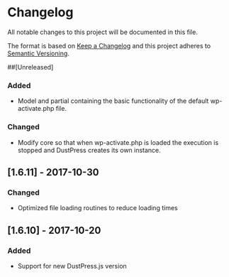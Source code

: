 # Changelog
All notable changes to this project will be documented in this file.

The format is based on [Keep a Changelog](http://keepachangelog.com/en/1.0.0/)
and this project adheres to [Semantic Versioning](http://semver.org/spec/v2.0.0.html).


##[Unreleased]
### Added
- Model and partial containing the basic functionality of the default wp-activate.php file.

### Changed
- Modify core so that when wp-activate.php is loaded the execution is stopped and DustPress creates its own instance.

## [1.6.11] - 2017-10-30
### Changed
- Optimized file loading routines to reduce loading times

## [1.6.10] - 2017-10-20
### Added
- Support for new DustPress.js version
